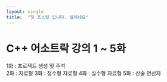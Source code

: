 ```yaml
---
layout: single
title:  "첫 포스팅 입니다. 설레네요"
---
```


# C++ 어소트락 강의 1 ~ 5화

1화 : 프로젝트 생성 및 주석\
2화 : 자료형
3화 : 정수형 자료형
4화 : 실수형 자료형
5화 : 산술 연산자
